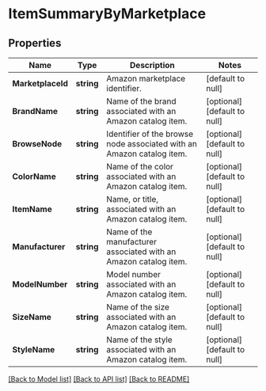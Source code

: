 # ItemSummaryByMarketplace

## Properties
Name | Type | Description | Notes
------------ | ------------- | ------------- | -------------
**MarketplaceId** | **string** | Amazon marketplace identifier. | [default to null]
**BrandName** | **string** | Name of the brand associated with an Amazon catalog item. | [optional] [default to null]
**BrowseNode** | **string** | Identifier of the browse node associated with an Amazon catalog item. | [optional] [default to null]
**ColorName** | **string** | Name of the color associated with an Amazon catalog item. | [optional] [default to null]
**ItemName** | **string** | Name, or title, associated with an Amazon catalog item. | [optional] [default to null]
**Manufacturer** | **string** | Name of the manufacturer associated with an Amazon catalog item. | [optional] [default to null]
**ModelNumber** | **string** | Model number associated with an Amazon catalog item. | [optional] [default to null]
**SizeName** | **string** | Name of the size associated with an Amazon catalog item. | [optional] [default to null]
**StyleName** | **string** | Name of the style associated with an Amazon catalog item. | [optional] [default to null]

[[Back to Model list]](../README.md#documentation-for-models) [[Back to API list]](../README.md#documentation-for-api-endpoints) [[Back to README]](../README.md)

